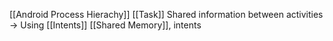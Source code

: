 [[Android Process Hierachy]]
[[Task]]
Shared information between activities -> Using [[Intents]] [[Shared Memory]], intents
